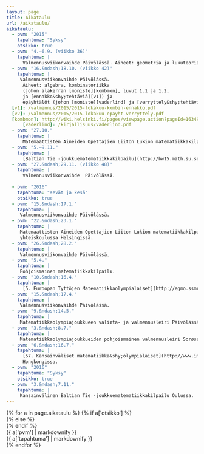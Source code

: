 ```yaml
---
layout: page
title: Aikataulu
url: /aikataulu/
aikataulu:
  - pvm: "2015"
    tapahtuma: "Syksy"
    otsikko: true
  - pvm: "4.–6.9. (viikko 36)"
    tapahtuma: |
      Valmennusviikonvaihde Päivölässä. Aiheet: geometria ja lukuteoria.
  - pvm: "16.&ndash;18.10. (viikko 42)"
    tapahtuma: |
     Valmennusviikonvaihde Päivölässä.
      Aiheet: algebra, kombinatoriikka
      (johon alakerran [moniste][kombmon], luvut 1.1 ja 1.2,
      ja [ennakko&shy;tehtäviä][v1]) ja
      epäyhtälöt (johon [moniste][vaderlind] ja [verryttely&shy;tehtäviä][v2]).
  [v1]: /valmennus/2015/2015-lokakuu-kombin-ennakko.pdf
  [v2]: /valmennus/2015/2015-lokakuu-epayht-verryttely.pdf
  [kombmon]: http://wiki.helsinki.fi/pages/viewpage.action?pageId=163490394&amp;preview=/163490394/164463088/kombinatoriikka.pdf
      [vaderlind]: /kirjallisuus/vaderlind.pdf
  - pvm: "27.10."
    tapahtuma: |
      Matemaattisten Aineiden Opettajien Liiton Lukion matematiikkakilpailun alkukilpailu kouluissa.
  - pvm: "5.–9.11."
    tapahtuma: |
      [Baltian Tie -joukkuematematiikkakilpailu](http://bw15.math.su.se/) Tukholmassa.
  - pvm: "27.&ndash;29.11. (viikko 48)"
    tapahtuma: |
      Valmennusviikonvaihde  Päivölässä.
  
  - pvm: "2016"
    tapahtuma: "Kevät ja kesä"
    otsikko: true
  - pvm: "15.&ndash;17.1."
    tapahtuma: |
     Valmennusviikonvaihde Päivölässä.
  - pvm: "22.&ndash;23.1."
    tapahtuma: |
     Matemaattisten Aineiden Opettajien Liiton Lukion matematiikkakilpailun loppukilpailu Munkkiniemen 
     yhteiskoulussa Helsingissä.
  - pvm: "26.&ndash;28.2."
    tapahtuma: |
     Valmennusviikonvaihde Päivölässä.
  - pvm: "5.4."
    tapahtuma: |
     Pohjoismainen matematiikkakilpailu.
  - pvm: "10.&ndash;16.4."
    tapahtuma: |
      [5. Euroopan Tyttöjen Matematiikkaolympialaiset](http://egmo.ssmr.ro/) Bustenissa Romaniassa.
  - pvm: "15.&ndash;17.4."
    tapahtuma: |
     Valmennusviikonvaihde Päivölässä.
  - pvm: "9.&ndash;14.5."
    tapahtuma: |
     Matematiikkaolympiajoukkueen valinta- ja valmennusleiri Päivölässä erikseen kutsutuille. Muut kuin kutsutut voivat            osallistua omakustanteisesti.
  - pvm: "3.&ndash;8.7."
    tapahtuma: |
     Matematiikkaolympiajoukkueiden pohjoismainen valmennusleiri Sorøssä Tanskassa.
  - pvm: "6.&ndash;16.7."
    tapahtuma: |
      [57. Kansainväliset matematiikka&shy;olympialaiset](http://www.imohkc.org.hk/)
      Hongkongissa.
  - pvm: "2016"
    tapahtuma: "Syksy"
    otsikko: true
  - pvm: "3.&ndash;7.11."
    tapahtuma: |
     Kansainvälinen Baltian Tie -joukkuematematiikkakilpailu Oulussa.
---
```

<div class="list-group">
{% for a in page.aikataulu %}
{% if a['otsikko'] %}<div class="list-group-item-info row">{% else %}<div class="list-group-item row">{% endif %}
<div class="col-sm-3">{{ a['pvm'] | markdownify }}</div>
<div class="col-sm-9">{{ a['tapahtuma'] | markdownify }}</div>
</div>
{% endfor %}
</div>
